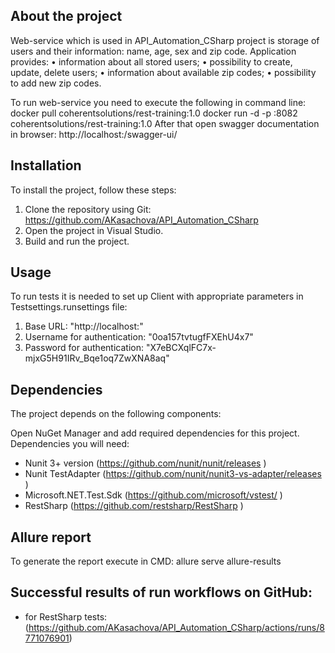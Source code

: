 ## About the project

Web-service which is used in API_Automation_CSharp project  is storage of users and their information:
name, age, sex and zip code.
Application provides: 
•	information about all stored users; 
•	possibility to create, update, delete users; 
•	information about available zip codes; 
•	possibility to add new zip codes. 

To run web-service you need to execute the following in command line: 
docker pull coherentsolutions/rest-training:1.0 
docker run -d -p <your port>:8082 coherentsolutions/rest-training:1.0 
After that open swagger documentation in browser: http://localhost:<your port>/swagger-ui/ 

## Installation

To install the project, follow these steps:
1. Clone the repository using Git: https://github.com/AKasachova/API_Automation_CSharp
2. Open the project in Visual Studio.
3. Build and run the project.

## Usage

To run tests it is needed to set up Client with appropriate parameters in Testsettings.runsettings file:
1. Base URL: "http://localhost:<your port>"
2. Username for authentication: "0oa157tvtugfFXEhU4x7"
3. Password for authentication: "X7eBCXqlFC7x-mjxG5H91IRv_Bqe1oq7ZwXNA8aq"

## Dependencies

The project depends on the following components:

Open NuGet Manager and add required dependencies for this project. Dependencies you will need:
-	Nunit 3+ version (https://github.com/nunit/nunit/releases )
-	Nunit TestAdapter (https://github.com/nunit/nunit3-vs-adapter/releases  )
-	Microsoft.NET.Test.Sdk (https://github.com/microsoft/vstest/ )
-	RestSharp (https://github.com/restsharp/RestSharp )

## Allure report

To generate the report execute in CMD: allure serve allure-results

## Successful results of run  workflows on GitHub:

-	for RestSharp tests: (https://github.com/AKasachova/API_Automation_CSharp/actions/runs/8771076901)